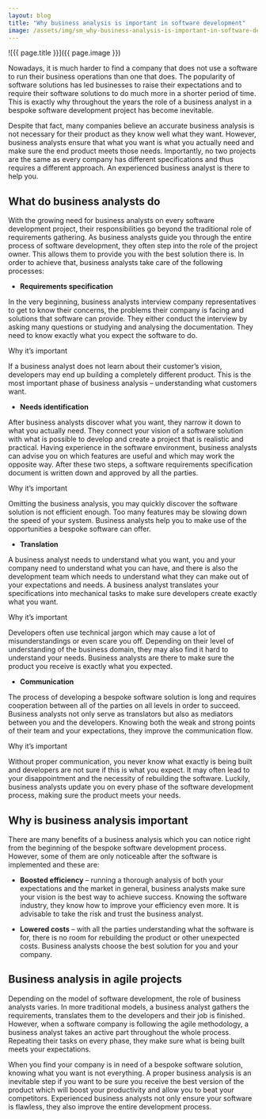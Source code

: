 ```yaml
---
layout: blog
title: "Why business analysis is important in software development"
image: /assets/img/sm_why-business-analysis-is-important-in-software-development.jpg
---
```

![{{ page.title }}]({{ page.image }})

Nowadays, it is much harder to find a company that does not use a software to run their business operations than one that does. The popularity of software solutions has led businesses to raise their expectations and to require their software solutions to do much more in a shorter period of time. This is exactly why throughout the years the role of a business analyst in a bespoke software development project has become inevitable.

Despite that fact, many companies believe an accurate business analysis is not necessary for their product as they know well what they want. However, business analysts ensure that what you want is what you actually need and make sure the end product meets those needs. Importantly, no two projects are the same as every company has different specifications and thus requires a different approach. An experienced business analyst is there to help you.
 

## What do business analysts do
With the growing need for business analysts on every software development project, their responsibilities go beyond the traditional role of requirements gathering. As business analysts guide you through the entire process of software development, they often step into the role of the project owner. This allows them to provide you with the best solution there is. In order to achieve that, business analysts take care of the following processes:
 

- **Requirements specification**
  
In the very beginning, business analysts interview company representatives to get to know their concerns, the problems their company is facing and solutions that software can provide. They either conduct the interview by asking many questions or studying and analysing the documentation. They need to know exactly what you expect the software to do.

Why it’s important

If a business analyst does not learn about their customer’s vision, developers may end up building a completely different product. This is the most important phase of business analysis – understanding what customers want.

- **Needs identification**
  
After business analysts discover what you want, they narrow it down to what you actually need. They connect your vision of a software solution with what is possible to develop and create a project that is realistic and practical. Having experience in the software environment, business analysts can advise you on which features are useful and which may work the opposite way. After these two steps, a software requirements specification document is written down and approved by all the parties.

Why it’s important

Omitting the business analysis, you may quickly discover the software solution is not efficient enough. Too many features may be slowing down the speed of your system. Business analysts help you to make use of the opportunities a bespoke software can offer.
 

- **Translation**
  
A business analyst needs to understand what you want, you and your company need to understand what you can have, and there is also the development team which needs to understand what they can make out of your expectations and needs. A business analyst translates your specifications into mechanical tasks to make sure developers create exactly what you want.

Why it’s important

Developers often use technical jargon which may cause a lot of misunderstandings or even scare you off. Depending on their level of understanding of the business domain, they may also find it hard to understand your needs. Business analysts are there to make sure the product you receive is exactly what you expected.

- **Communication**
  
The process of developing a bespoke software solution is long and requires cooperation between all of the parties on all levels in order to succeed. Business analysts not only serve as translators but also as mediators between you and the developers. Knowing both the weak and strong points of their team and your expectations, they improve the communication flow.

Why it’s important

Without proper communication, you never know what exactly is being built and developers are not sure if this is what you expect. It may often lead to your disappointment and the necessity of rebuilding the software. Luckily, business analysts update you on every phase of the software development process, making sure the product meets your needs.

## Why is business analysis important
There are many benefits of a business analysis which you can notice right from the beginning of the bespoke software development process. However, some of them are only noticeable after the software is implemented and these are:
 
- **Boosted efficiency** – 
running a thorough analysis of both your expectations and the market in general, business analysts make sure your vision is the best way to achieve success. Knowing the software industry, they know how to improve your efficiency even more. It is advisable to take the risk and trust the business analyst.
 
- **Lowered costs** – 
with all the parties understanding what the software is for, there is no room for rebuilding the product or other unexpected costs. Business analysts choose the best solution for you and your company.

## Business analysis in agile projects
Depending on the model of software development, the role of business analysts varies. In more traditional models, a business analyst gathers the requirements, translates them to the developers and their job is finished. However, when a software company is following the agile methodology, a business analyst takes an active part throughout the whole process. Repeating their tasks on every phase, they make sure what is being built meets your expectations.

When you find your company is in need of a bespoke software solution, knowing what you want is not everything. A proper business analysis is an inevitable step if you want to be sure you receive the best version of the product which will boost your productivity and allow you to beat your competitors. Experienced business analysts not only ensure your software is flawless, they also improve the entire development process. 

